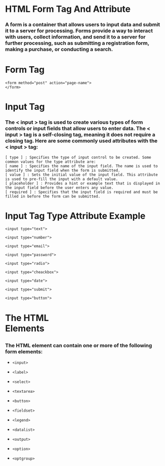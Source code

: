 # HTML Form Tag And Attribute

### A form is a container that allows users to input data and submit it to a server for processing. Forms provide a way to interact with users, collect information, and send it to a server for further processing, such as submitting a registration form, making a purchase, or conducting a search.

# Form Tag
```
<form method="post" action="page-name">
</form>
```

# Input Tag
### The < input > tag is used to create various types of form controls or input fields that allow users to enter data. The < input > tag is a self-closing tag, meaning it does not require a closing tag. Here are some commonly used attributes with the < input > tag:
```
[ type ] : Specifies the type of input control to be created. Some common values for the type attribute are:
[ name ] : Specifies the name of the input field. The name is used to identify the input field when the form is submitted.
[ value ] : Sets the initial value of the input field. This attribute is used to pre-fill the input with a default value.
[ placeholder ] : Provides a hint or example text that is displayed in the input field before the user enters any value.
[ required ] : Specifies that the input field is required and must be filled in before the form can be submitted.
```

# Input Tag Type Attribute Example
```
<input type="text">

<input type="number">

<input type="email">

<input type="password">

<input type="radio">

<input type="cheackbox">

<input type="date">

<input type="submit">

<input type="button">
```

# The HTML <form> Elements
### The HTML <form> element can contain one or more of the following form elements:

* `<input>`

* `<label>`

* `<select>`

* `<textarea>`

* `<button>`

* `<fieldset>`

* `<legend>`

* `<datalist>`

* `<output>`

* `<option>`

* `<optgroup>`
